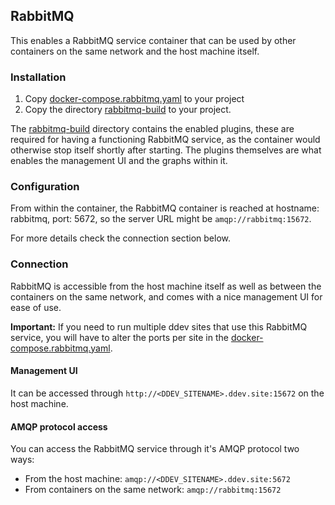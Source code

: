 ## RabbitMQ

This enables a RabbitMQ service container that can be used by other containers on the same network and the host machine itself.

### Installation

1. Copy [docker-compose.rabbitmq.yaml](docker-compose.rabbitmq.yaml) to your project
2. Copy the directory [rabbitmq-build](rabbitmq-build) to your project.

The [rabbitmq-build](rabbitmq-build) directory contains the enabled plugins, these are required for having a functioning RabbitMQ service, as the container would otherwise stop itself shortly after starting. The plugins themselves are what enables the management UI and the graphs within it.

### Configuration

From within the container, the RabbitMQ container is reached at hostname: rabbitmq, port: 5672, so the server URL might be `amqp://rabbitmq:15672`. 

For more details check the connection section below.

### Connection

RabbitMQ is accessible from the host machine itself as well as between the containers on the same network, and comes with a nice management UI for ease of use.

__Important:__ If you need to run multiple ddev sites that use this RabbitMQ service, you will have to alter the ports per site in the [docker-compose.rabbitmq.yaml](docker-compose.rabbitmq.yaml). 

#### Management UI
It can be accessed through `http://<DDEV_SITENAME>.ddev.site:15672` on the host machine.

#### AMQP protocol access
You can access the RabbitMQ service through it's AMQP protocol two ways:
* From the host machine: `amqp://<DDEV_SITENAME>.ddev.site:5672`
* From containers on the same network: `amqp://rabbitmq:15672`